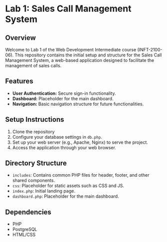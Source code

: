 # Lab 1: Sales Call Management System

## Overview

Welcome to Lab 1 of the Web Development Intermediate course (INFT-2100-06). This repository contains the initial setup and structure for the Sales Call Management System, a web-based application designed to facilitate the management of sales calls.

## Features

- **User Authentication:** Secure sign-in functionality.
- **Dashboard:** Placeholder for the main dashboard.
- **Navigation:** Basic navigation structure for future functionalities.

## Setup Instructions

1. Clone the repository
2. Configure your database settings in `db.php`.
3. Set up your web server (e.g., Apache, Nginx) to serve the project.
4. Access the application through your web browser.

## Directory Structure

- `includes`: Contains common PHP files for header, footer, and other shared components.
- `css`: Placeholder for static assets such as CSS and JS.
- `index.php`: Initial landing page.
- `dashboard.php`: Placeholder for the main dashboard.

## Dependencies

- PHP
- PostgreSQL
- HTML/CSS

